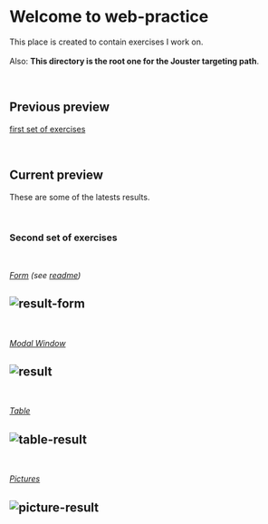 # Welcome to web-practice
This place is created to contain exercises I work on.  
<br />
Also: **This directory is the root one for the Jouster targeting path**.

<br />

## Previous preview
[first set of exercises](https://github.com/DoronovIV/web-practice/tree/main/markup-exercises/1.%20first-set)

<br />

## Current preview
These are some of the latests results.

<br />

### Second set of exercises

<br />
  
  _[Form](https://github.com/DoronovIV/web-practice/tree/main/markup-exercises/2.positioning/1.form-task) (see [readme](https://github.com/DoronovIV/web-practice/tree/main/markup-exercises/2.%20second-set/1.%20form-task))_  
  
![result-form](https://user-images.githubusercontent.com/93664113/227211386-c6246bd9-4001-43fe-a8e7-87ae7264b6b0.jpg)
---
<br />

  [_Modal Window_](https://github.com/DoronovIV/web-practice/tree/main/markup-exercises/2.positioning/3.modal-window)
  
![result](https://user-images.githubusercontent.com/93664113/228546686-cfba7803-6888-4180-a299-c14e8ed3af97.jpg)
---
<br />

[_Table_](https://github.com/DoronovIV/web-practice/tree/main/markup-exercises/2.positioning/2.picture-task)  

![table-result](https://user-images.githubusercontent.com/93664113/228173354-fe5153ae-7409-4206-a133-976491ddc75c.jpg)
---
<br />

[_Pictures_](https://github.com/DoronovIV/web-practice/tree/main/markup-exercises/2.positioning/2.picture-task)  

![picture-result](https://user-images.githubusercontent.com/93664113/228173567-a3140f67-a042-4ee5-9c5c-22b4cafd13ba.jpg)
---
